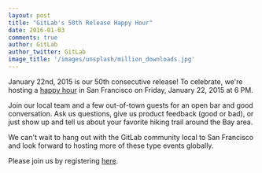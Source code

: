 ```yaml
---
layout: post
title: "GitLab's 50th Release Happy Hour"
date: 2016-01-03
comments: true
author: GitLab
author_twitter: GitLab
image_title: '/images/unsplash/million_downloads.jpg'
---
```


January 22nd, 2015 is our 50th consecutive release! To celebrate, we're hosting a [happy hour](http://www.eventbrite.com/e/gitlabs-50th-release-party-tickets-20399448299) in San Francisco on Friday, January 22, 2015 at 6 PM.

Join our local team and a few out-of-town guests for an open bar and good conversation. Ask us questions, give us product feedback (good or bad), or just show up and tell us about your favorite hiking trail around the Bay area.

We can't wait to hang out with the GitLab community local to San Francisco and look forward to hosting more of these type events globally.

Please join us by registering [here](http://www.eventbrite.com/e/gitlabs-50th-release-party-tickets-20399448299).
